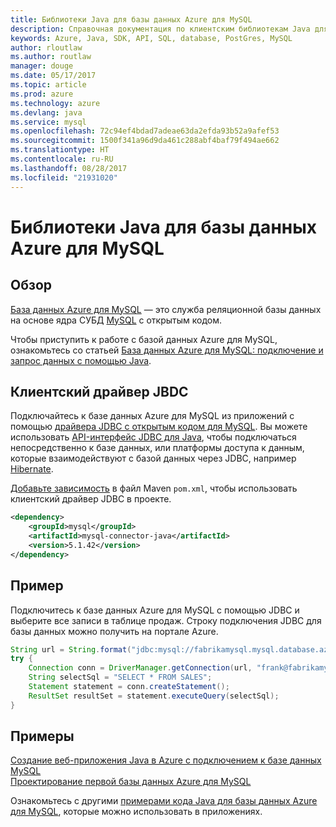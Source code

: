 ```yaml
---
title: Библиотеки Java для базы данных Azure для MySQL
description: Справочная документация по клиентским библиотекам Java для базы данных Azure для MySQL
keywords: Azure, Java, SDK, API, SQL, database, PostGres, MySQL
author: rloutlaw
ms.author: routlaw
manager: douge
ms.date: 05/17/2017
ms.topic: article
ms.prod: azure
ms.technology: azure
ms.devlang: java
ms.service: mysql
ms.openlocfilehash: 72c94ef4bdad7adeae63da2efda93b52a9afef53
ms.sourcegitcommit: 1500f341a96d9da461c288abf4baf79f494ae662
ms.translationtype: HT
ms.contentlocale: ru-RU
ms.lasthandoff: 08/28/2017
ms.locfileid: "21931020"
---
```

# <a name="azure-database-for-mysql-libraries-for-java"></a>Библиотеки Java для базы данных Azure для MySQL

## <a name="overview"></a>Обзор

[База данных Azure для MySQL](/azure/sql-database/sql-database-technical-overview) — это служба реляционной базы данных на основе ядра СУБД [MySQL](https://www.mysql.com/) с открытым кодом. 

Чтобы приступить к работе с базой данных Azure для MySQL, ознакомьтесь со статьей [База данных Azure для MySQL: подключение и запрос данных с помощью Java](/azure/mysql/connect-java).

## <a name="client-jbdc-driver"></a>Клиентский драйвер JBDC

Подключайтесь к базе данных Azure для MySQL из приложений с помощью [драйвера JDBC с открытым кодом для MySQL](https://dev.mysql.com/downloads/connector/j/). Вы можете использовать [API-интерфейс JDBC для Java](https://docs.oracle.com/javase/8/docs/technotes/guides/jdbc/), чтобы подключаться непосредственно к базе данных, или платформы доступа к данным, которые взаимодействуют с базой данных через JDBC, например [Hibernate](http://hibernate.org/).

[Добавьте зависимость](https://maven.apache.org/guides/getting-started/index.html#How_do_I_use_external_dependencies) в файл Maven `pom.xml`, чтобы использовать клиентский драйвер JDBC в проекте.  

```XML
<dependency>
    <groupId>mysql</groupId>
    <artifactId>mysql-connector-java</artifactId>
    <version>5.1.42</version>
</dependency>
```   

## <a name="example"></a>Пример

Подключитесь к базе данных Azure для MySQL с помощью JDBC и выберите все записи в таблице продаж. Строку подключения JDBC для базы данных можно получить на портале Azure.

```java
String url = String.format("jdbc:mysql://fabrikamysql.mysql.database.azure.com:3306/fabrikamdb?verifyServerCertificate=true&useSSL=true&requireSSL=false");
try {
    Connection conn = DriverManager.getConnection(url, "frank@fabrikamysql", "aBcDeFgHiJkL");
    String selectSql = "SELECT * FROM SALES";
    Statement statement = conn.createStatement();
    ResultSet resultSet = statement.executeQuery(selectSql);
}
```

## <a name="samples"></a>Примеры

[Создание веб-приложения Java в Azure с подключением к базе данных MySQL](/azure/app-service-web/app-service-web-tutorial-java-mysql)   
[Проектирование первой базы данных Azure для MySQL](/azure/mysql/tutorial-design-database-using-cli)   

Ознакомьтесь с другими [примерами кода Java для базы данных Azure для MySQL](https://azure.microsoft.com/resources/samples/?platform=java&term=mysql), которые можно использовать в приложениях.
